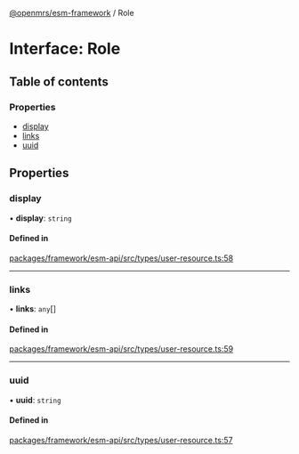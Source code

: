[@openmrs/esm-framework](../API.md) / Role

# Interface: Role

## Table of contents

### Properties

- [display](Role.md#display)
- [links](Role.md#links)
- [uuid](Role.md#uuid)

## Properties

### display

• **display**: `string`

#### Defined in

[packages/framework/esm-api/src/types/user-resource.ts:58](https://github.com/openmrs/openmrs-esm-core/blob/master/packages/framework/esm-api/src/types/user-resource.ts#L58)

___

### links

• **links**: `any`[]

#### Defined in

[packages/framework/esm-api/src/types/user-resource.ts:59](https://github.com/openmrs/openmrs-esm-core/blob/master/packages/framework/esm-api/src/types/user-resource.ts#L59)

___

### uuid

• **uuid**: `string`

#### Defined in

[packages/framework/esm-api/src/types/user-resource.ts:57](https://github.com/openmrs/openmrs-esm-core/blob/master/packages/framework/esm-api/src/types/user-resource.ts#L57)
